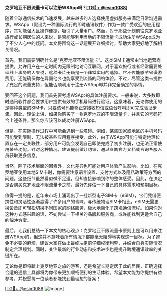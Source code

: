 **克罗地亚不限流量卡可以注册WSApp吗？[[TG💪+ @esim1088](https://t.me/s/esim1088)]**

随着全球通信技术的飞速发展，越来越多的人选择使用虚拟服务来满足日常沟通需求。WSApp（假设为一种国际流行的即时通讯软件）作为一款广受欢迎的应用程序，其功能强大且操作便捷，吸引了大量用户。然而，对于那些计划前往克罗地亚旅行或长期居住的人来说，是否能够利用当地的不限流量卡成功注册WSApp成为了不少人心中的疑问。本文将围绕这一话题展开详细探讨，帮助大家更好地了解相关情况。

首先，我们需要明确什么是“克罗地亚不限流量卡”。这类SIM卡通常由当地运营商提供，允许用户在一定时间内无限制地访问互联网。对于喜欢旅行或者经常需要处理线上事务的人来说，这种卡片无疑是一个非常实用的选择。它不仅能够节省漫游费用，还能确保你在异国他乡也能享受到流畅的网络体验。不过，尽管这类卡提供了充足的流量支持，但能否顺利用于注册WSApp却并非完全确定的事情。

要回答这个问题，我们首先要考虑WSApp的具体注册要求。一般来说，大多数即时通讯软件都会要求用户提供有效的手机号码进行验证。这意味着，无论你使用的是哪种类型的SIM卡，只要该号码能够正常接收短信或语音呼叫即可完成验证步骤。因此，理论上讲，如果你购买了一张克罗地亚的不限流量卡，并且它的号码符合上述条件，那么你应该可以成功注册WSApp。

但是，在实际操作过程中可能会遇到一些障碍。例如，某些国家或地区的手机号码可能受到限制，无法被某些应用程序接受。此外，由于WSApp可能与特定地理位置存在一定关联性，部分用户可能会发现自己即使完成了初步注册，也无法正常使用某些功能。针对这种情况，建议提前做好功课，通过查阅官方文档或咨询客服人员获取更多信息。

当然，除了技术层面的因素外，文化差异也可能对用户体验产生影响。比如，在克罗地亚使用本地SIM卡时，你需要注意语言设置、支付方式以及隐私政策等方面的问题。这些细节虽然看似微不足道，但却直接影响到你的整体感受。因此，在决定是否购买克罗地亚不限流量卡之前，最好先评估一下自己的具体需求和预期目标。

值得一提的是，近年来市场上涌现出了一批新型电子SIM卡（eSIM），它们凭借便携性和灵活性逐渐赢得了许多用户的青睐。与传统物理SIM卡相比，eSIM无需更换设备即可轻松切换不同国家的网络服务，极大地简化了跨境通信流程。如果你对这种方式感兴趣的话，不妨尝试一下相关的品牌和服务商，或许能找到更适合自己的解决方案。

最后，让我们总结一下本文的核心观点：克罗地亚不限流量卡原则上是可以用来注册WSApp的，但这并不意味着所有情况下都能毫无阻碍地实现这一目标。为了避免不必要的麻烦，建议大家在做出最终决定前仔细权衡利弊，并结合自身实际情况制定合理规划。同时，关注最新的行业动态和技术进步也是提升跨境通讯效率的关键所在。

无论你是即将踏上克罗地亚之旅的游客，还是希望长期定居于此的居民，正确选择合适的通信工具都将为你带来更加顺畅便利的生活体验。希望本文能为你提供有益参考，并祝愿每一位读者都能找到最理想的答案！

[[TG💪+ @esim1088](https://t.me/s/esim1088) ![Image](https://i.postimg.cc/4NQfJmqS/Snipaste-2025-05-13-00-14-12.png)]